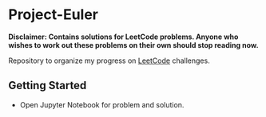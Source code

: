 # Project-Euler
**Disclaimer: Contains solutions for LeetCode problems. Anyone who wishes to work out these problems on their own should stop reading now.**

Repository to organize my progress on [LeetCode](https://leetcode.com/davidshahrestani/) challenges.

## Getting Started
* Open Jupyter Notebook for problem and solution.
